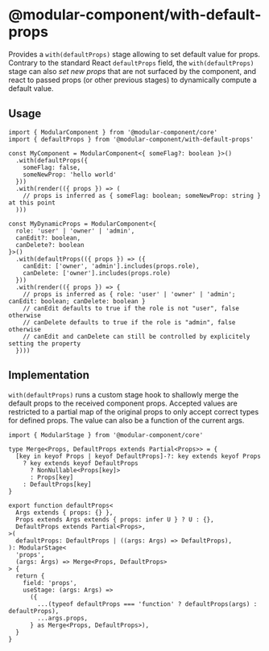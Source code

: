 # @modular-component/with-default-props

Provides a `with(defaultProps)` stage allowing to set default value for props. Contrary to the standard React `defaultProps`
field, the `with(defaultProps)` stage can also _set new props_ that are not surfaced by the component, and react to passed
props (or other previous stages) to dynamically compute a default value.

## Usage

```tsx
import { ModularComponent } from '@modular-component/core'
import { defaultProps } from '@modular-component/with-default-props'

const MyComponent = ModularComponent<{ someFlag?: boolean }>()
  .with(defaultProps({
    someFlag: false,
    someNewProp: 'hello world'
  }))
  .with(render(({ props }) => (
    // props is inferred as { someFlag: boolean; someNewProp: string } at this point
  )))

const MyDynamicProps = ModularComponent<{ 
  role: 'user' | 'owner' | 'admin', 
  canEdit?: boolean, 
  canDelete?: boolean 
}>()
  .with(defaultProps(({ props }) => ({
    canEdit: ['owner', 'admin'].includes(props.role),
    canDelete: ['owner'].includes(props.role)
  }))
  .with(render(({ props }) => {
    // props is inferred as { role: 'user' | 'owner' | 'admin'; canEdit: boolean; canDelete: boolean }
    // canEdit defaults to true if the role is not "user", false otherwise
    // canDelete defaults to true if the role is "admin", false otherwise
    // canEdit and canDelete can still be controlled by explicitely setting the property
  })))
```

## Implementation

`with(defaultProps)` runs a custom stage hook to shallowly merge the default props to the received component props.
Accepted values are restricted to a partial map of the original props to only accept correct types for defined props.
The value can also be a function of the current args.

```tsx
import { ModularStage } from '@modular-component/core'

type Merge<Props, DefaultProps extends Partial<Props>> = {
  [key in keyof Props | keyof DefaultProps]-?: key extends keyof Props
    ? key extends keyof DefaultProps
      ? NonNullable<Props[key]>
      : Props[key]
    : DefaultProps[key]
}

export function defaultProps<
  Args extends { props: {} },
  Props extends Args extends { props: infer U } ? U : {},
  DefaultProps extends Partial<Props>,
>(
  defaultProps: DefaultProps | ((args: Args) => DefaultProps),
): ModularStage<
  'props',
  (args: Args) => Merge<Props, DefaultProps>
> {
  return {
    field: 'props',
    useStage: (args: Args) =>
      ({
        ...(typeof defaultProps === 'function' ? defaultProps(args) : defaultProps),
        ...args.props,
      } as Merge<Props, DefaultProps>),
  }
}
```
